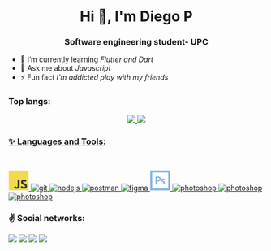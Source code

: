<h1 align="center">Hi 👋, I'm Diego P </h1> 

<h3 align="center">Software engineering student- UPC</h3>

- 🌱 I’m currently learning *Flutter and Dart*
- 💬 Ask me about *Javascript*
- ⚡ Fun fact *I'm addicted play with my friends*

 
<h3 align="left">  Top langs:</h3>
<div align="center">
  <a href="https://github.com/DiegoPorta20">
  <img height="180em" src="https://github-readme-stats.vercel.app/api?username=DiegoPorta20&show_icons=true&theme=vue-dark&include_all_commits=true&count_private=true"/>
  <img height="180em" src="https://github-readme-stats.vercel.app/api/top-langs/?username=DiegoPorta20&layout=compact&langs_count=7&theme=vue-dark"/>
</div>

  
<h3 align="left"> ✨ Languages and Tools:</h3>
<br>
<p align="left"> 
<a href="https://developer.mozilla.org/en-US/docs/Web/JavaScript" target="_blank" rel="noreferrer"> <img src="https://raw.githubusercontent.com/devicons/devicon/master/icons/javascript/javascript-original.svg" alt="javascript" width="40" height="40"/> </a>
<a href="https://git-scm.com/" target="_blank" rel="noreferrer"> <img src="https://www.vectorlogo.zone/logos/git-scm/git-scm-icon.svg" alt="git" width="40" height="40"/> </a> 
<a href="https://nodejs.org" target="_blank" rel="noreferrer"> <img src="https://w7.pngwing.com/pngs/240/158/png-transparent-social-media-computer-icons-github-fork-github-purple-text-social-media.png" alt="nodejs" width="40" height="40"/> </a> 
<a href="https://postman.com" target="_blank" rel="noreferrer"> <img src="https://www.vectorlogo.zone/logos/getpostman/getpostman-icon.svg" alt="postman" width="40" height="40"/> </a> <a href="https://www.figma.com/" target="_blank" rel="noreferrer"> <img src="https://www.vectorlogo.zone/logos/figma/figma-icon.svg" alt="figma" width="40" height="40"/> </a> 
<a href="https://www.photoshop.com/en" target="_blank" rel="noreferrer"> <img src="https://raw.githubusercontent.com/devicons/devicon/master/icons/photoshop/photoshop-line.svg" alt="photoshop" width="40" height="40"/> </a> 
<a href="https://www.photoshop.com/en" target="_blank" rel="noreferrer"> <img src="https://www.pngfind.com/pngs/m/638-6386507_10-years-of-experience-react-native-logo-svg.png" alt="photoshop" width="40" height="40"/> </a> 
<a href="https://www.photoshop.com/en" target="_blank" rel="noreferrer"> <img src="https://w7.pngwing.com/pngs/854/555/png-transparent-vue-js-hd-logo-thumbnail.png" alt="photoshop" width="40" height="40"/> </a> 
<a href="https://www.photoshop.com/en" target="_blank" rel="noreferrer"> <img src="https://upload.wikimedia.org/wikipedia/commons/thumb/c/cf/Angular_full_color_logo.svg/1200px-Angular_full_color_logo.svg.png" alt="photoshop" width="40" height="40"/> </a> 
</p>

<h3 align="left">✌  Social networks:</h3>
  <a href="https://www.facebook.com/dotaxtlpv" target="_blank"><img src="https://img.shields.io/badge/-Facebook-%23E2495F?style=for-the-badge&logo=facebook&logoColor=white" target="_blank"></a>
  <a href = "https://www.17.dotero.17@gmail.com"><img src="https://img.shields.io/badge/-Gmail-%23333?style=for-the-badge&logo=gmail&logoColor=white" target="_blank"></a>
  <a href="https://www.linkedin.com/in/diego-porta-ñaña-b74967251/" target="_blank"><img src="https://img.shields.io/badge/-LinkedIn-%230077B5?style=for-the-badge&logo=linkedin&logoColor=white" target="_blank"></a> 
  <a href="https://diegoporta20.github.io/Portfolio/" target="_blank"><img src="https://img.shields.io/badge/-Portfolio-%230049B8?style=for-the-badge&logo=Portfolio&logoColor=white" target="_blank"></a>
